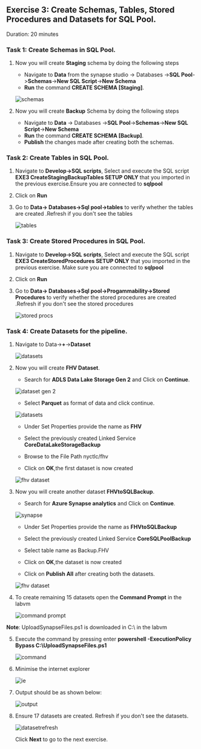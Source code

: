 ## Exercise 3: Create Schemas, Tables, Stored Procedures and Datasets for SQL Pool.

Duration: 20 minutes

### Task 1: Create Schemas in SQL Pool.

1. Now you will create **Staging** schema by doing the following steps

    - Navigate to **Data** from the synapse studio -> Databases ->**SQL Pool**->**Schemas**->**New SQL Script**->**New Schema**
    - **Run** the command **CREATE SCHEMA [Staging]**.
  
    ![schemas ](images/17.png)
  
2. Now you will create **Backup** Schema by doing the following steps

    -  Navigate to **Data** -> Databases ->**SQL Pool**->**Schemas**->**New SQL Script**->**New Schema**
    - **Run** the command **CREATE SCHEMA [Backup]**.
    - **Publish** the changes made after creating both the schemas.
   
   
### Task 2: Create Tables in SQL Pool.
 
 1. Navigate to **Develop->SQL scripts**, Select and execute the SQL script **EXE3 CreateStagingBackupTables SETUP ONLY** that you imported in the previous exercise.Ensure you are connected to **sqlpool**
 
 2. Click on **Run**
 
 3. Go to **Data-> Databases->Sql pool->tables** to verify whether the tables are created .Refresh if you don't see the tables
 
    ![tables ](images/18.png)

 
### Task 3: Create Stored Procedures in SQL Pool.
 
1. Navigate to **Develop->SQL scripts**, Select and execute the SQL script **EXE3 CreateStoredProcedures SETUP ONLY** that you imported in the previous exercise. Make sure you are connected to **sqlpool**

2. Click on **Run** 

3. Go to **Data-> Databases->Sql pool->Progammability->Stored Procedures** to verify whether the stored procedures are created .Refresh if you don't see the stored procedures

   ![stored procs ](images/19.png)

### Task 4: Create Datasets for the pipeline.

1. Navigate to Data->**+**->**Dataset**

   ![datasets](images/020.png)

2. Now you will create **FHV Dataset**.

   - Search for **ADLS Data Lake Storage Gen 2** and Click on **Continue**.

   ![dataset gen 2](images/021.png)

   - Select **Parquet** as format of data and click continue.

   ![datasets](images/22.png)
 
   - Under Set Properties provide the name as **FHV**
   
   - Select the previously created Linked Service **CoreDataLakeStorageBackup**
   
   - Browse to the File Path nyctlc/fhv
   
   - Click on **OK**,the first dataset is now created

    ![fhv dataset](images/23.png)

3. Now you will create another dataset **FHVtoSQLBackup**.

   - Search for **Azure Synapse analytics** and Click on **Continue**.

    ![synapse](images/dataset2create.png)
 
   - Under Set Properties provide the name as **FHVtoSQLBackup**
   
   - Select the previously created Linked Service **CoreSQLPoolBackup**
   
   - Select table name as Backup.FHV
   
   - Click on **OK**,the dataset is now created
   
   - Click on **Publish All** after creating both the datasets.

   ![fhv dataset](images/dataset21.png)
   
4. To create remaining 15 datasets open the **Command Prompt** in the labvm
   
   ![command prompt](images/001.png)
   
**Note**: UploadSynapseFiles.ps1 is downloaded in C:\ in the labvm 

5. Execute the command by pressing enter **powershell -ExecutionPolicy Bypass C:\UploadSynapseFiles.ps1**
   
   ![command](images/002.png)

6. Minimise the internet explorer
   
   ![ie](images/003.png)

7. Output should be as shown below:
       
   ![output](images/004.png)

8. Ensure 17 datasets are created. Refresh if you don't see the datasets.
   
   ![datasetrefresh](images/datasetrefresh.png)
   
   Click **Next** to go to the next exercise.
